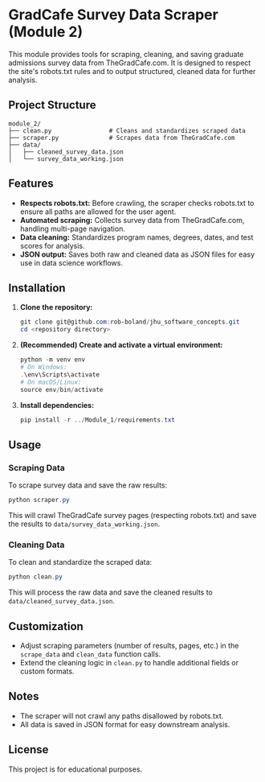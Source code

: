 # GradCafe Survey Data Scraper (Module 2)

This module provides tools for scraping, cleaning, and saving graduate admissions survey data from TheGradCafe.com. It is designed to respect the site's robots.txt rules and to output structured, cleaned data for further analysis.

## Project Structure

```
module_2/
├── clean.py                # Cleans and standardizes scraped data
├── scraper.py              # Scrapes data from TheGradCafe.com
├── data/
│   ├── cleaned_survey_data.json
│   └── survey_data_working.json
```

## Features

- **Respects robots.txt:** Before crawling, the scraper checks robots.txt to ensure all paths are allowed for the user agent.
- **Automated scraping:** Collects survey data from TheGradCafe.com, handling multi-page navigation.
- **Data cleaning:** Standardizes program names, degrees, dates, and test scores for analysis.
- **JSON output:** Saves both raw and cleaned data as JSON files for easy use in data science workflows.

## Installation

1. **Clone the repository:**
   ```powershell
   git clone git@github.com:rob-boland/jhu_software_concepts.git
   cd <repository directory>
   ```

2. **(Recommended) Create and activate a virtual environment:**
   ```powershell
   python -m venv env
   # On Windows:
   .\env\Scripts\activate
   # On macOS/Linux:
   source env/bin/activate
   ```

3. **Install dependencies:**
   ```powershell
   pip install -r ../Module_1/requirements.txt
   ```

## Usage

### Scraping Data

To scrape survey data and save the raw results:

```powershell
python scraper.py
```

This will crawl TheGradCafe survey pages (respecting robots.txt) and save the results to `data/survey_data_working.json`.

### Cleaning Data

To clean and standardize the scraped data:

```powershell
python clean.py
```

This will process the raw data and save the cleaned results to `data/cleaned_survey_data.json`.

## Customization

- Adjust scraping parameters (number of results, pages, etc.) in the `scrape_data` and `clean_data` function calls.
- Extend the cleaning logic in `clean.py` to handle additional fields or custom formats.

## Notes

- The scraper will not crawl any paths disallowed by robots.txt.
- All data is saved in JSON format for easy downstream analysis.

## License

This project is for educational purposes.
